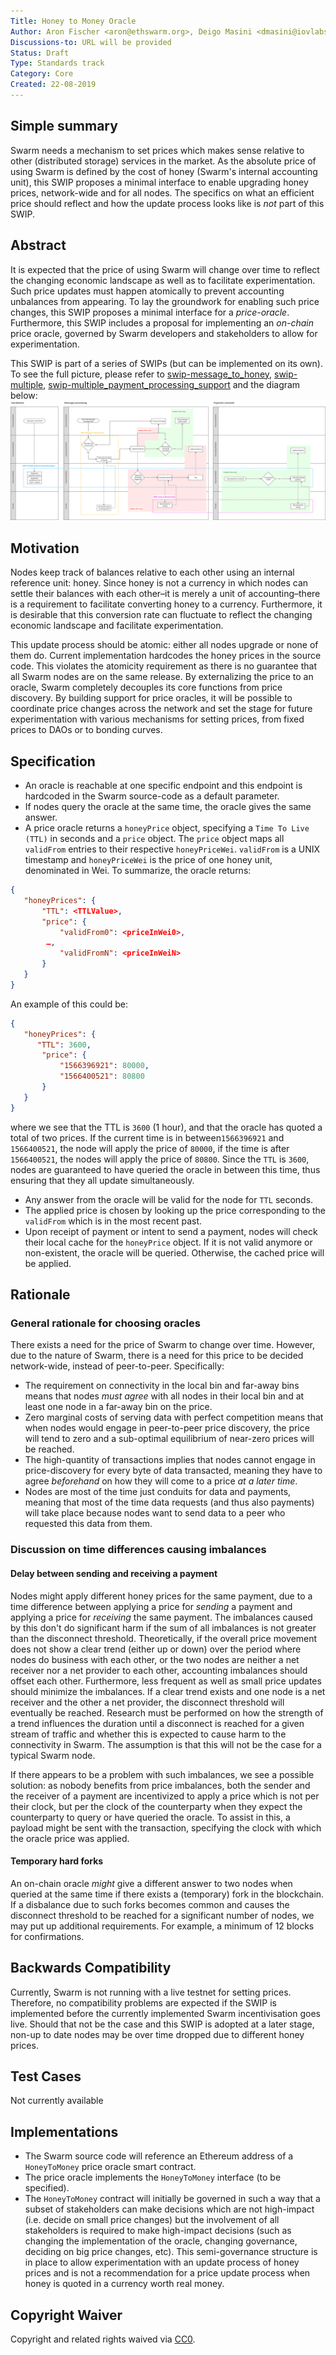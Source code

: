 ```yaml
---
Title: Honey to Money Oracle
Author: Aron Fischer <aron@ethswarm.org>, Deigo Masini <dmasini@iovlabs.org>, Fabio Barone <fabio@ethswarm.org>, Marcelo Ortelli <mortelli@infuy.com>, Rinke Hendriksen <rinke@ethswarm.org>, Vojtěch Šimetka <vojtech@iovlabs.org>
Discussions-to: URL will be provided
Status: Draft
Type: Standards track
Category: Core
Created: 22-08-2019
---
```

<!--You can leave these HTML comments in your merged SWIP and delete the visible duplicate text guides, they will not appear and may be helpful to refer to if you edit it again. This is the suggested template for new SWIPs. Note that a SWIP number will be assigned by an editor. When opening a pull request to submit your SWIP, please use an abbreviated title in the filename, `SWIP-draft_title_abbrev.md`. The title should be 44 characters or less.-->
 
## Simple summary
<!--"If you can't explain it simply, you don't understand it well enough." Provide a simplified and layman-accessible explanation of the SWIP.-->
Swarm needs a mechanism to set prices which makes sense relative to other (distributed storage) services in the market. As the absolute price of using Swarm is defined by the cost of honey (Swarm's internal accounting unit), this SWIP proposes a minimal interface to enable upgrading honey prices, network-wide and for all nodes. The specifics on what an efficient price should reflect and how the update process looks like is *not* part of this SWIP.

## Abstract
<!--A short (~200 word) description of the technical issue being addressed.-->
It is expected that the price of using Swarm will change over time to reflect the changing economic landscape as well as to facilitate experimentation. Such price updates must happen atomically to prevent accounting unbalances from appearing. To lay the groundwork for enabling such price changes, this SWIP proposes a minimal interface for a *price-oracle*. Furthermore, this SWIP includes a proposal for implementing an *on-chain* price oracle, governed by Swarm developers and stakeholders to allow for experimentation.
 
This SWIP is part of a series of SWIPs (but can be implemented on its own). To see the full picture, please refer to [swip-message_to_honey](./swip-message_to_honey.md), [swip-multiple](./swip-honey_to_money.md), [swip-multiple_payment_processing_support](./swip-multiple_payment_processing_support.md) and the diagram below:
![SWIP_Diagrams.svg](./../assets/swip-honey_to_money/SWIP_Diagrams.svg)
 
## Motivation
<!--The motivation is critical for SWIPs that want to change the Swarm protocol. It should clearly explain why the existing protocol specification is inadequate to address the problem that the SWIP solves. SWIP submissions without sufficient motivation may be rejected outright.-->
Nodes keep track of balances relative to each other using an internal reference unit: honey. Since honey is not a currency in which nodes can settle their balances with each other–it is merely a unit of accounting–there is a requirement to facilitate converting honey to a currency. Furthermore, it is desirable that this conversion rate can fluctuate to reflect the changing economic landscape and facilitate experimentation.

This update process should be atomic: either all nodes upgrade or none of them do. Current implementation hardcodes the honey prices in the source code. This violates the atomicity requirement as there is no guarantee that all Swarm nodes are on the same release. By externalizing the price to an oracle, Swarm completely decouples its core functions from price discovery. By building support for price oracles, it will be possible to coordinate price changes across the network and set the stage for future experimentation with various mechanisms for setting prices, from fixed prices to DAOs or to bonding curves.

## Specification
<!--The technical specification should describe the syntax and semantics of any new feature. The specification should be detailed enough to allow competing, interoperable implementations for the current Swarm platform and future client implementations.-->
* An oracle is reachable at one specific endpoint and this endpoint is hardcoded in the Swarm source-code as a default parameter.
* If nodes query the oracle at the same time, the oracle gives the same answer.
* A price oracle returns a `honeyPrice` object, specifying a `Time To Live (TTL)` in seconds and a `price` object. The `price` object maps all `validFrom` entries to their respective `honeyPriceWei`. `validFrom` is a UNIX timestamp and `honeyPriceWei` is the price of one honey unit, denominated in Wei. To summarize, the oracle returns:
```json
{
   "honeyPrices": {
       "TTL": <TTLValue>,
       "price": {
           "validFrom0": <priceInWei0>,
		…,
           "validFromN": <priceInWeiN>
       }
   }
}
```
An example of this could be:
```json
{
   "honeyPrices": {
      "TTL": 3600,
       "price": {
           "1566396921": 80000,
           "1566400521": 80800
       }
   }
}
```
where we see that the TTL is `3600` (1 hour), and that the oracle has quoted a total of two prices. If the current time is in between`1566396921` and `1566400521`, the node will apply the price of `80000`, if the time is after `1566400521`, the nodes will apply the price of `80800`. Since the `TTL` is `3600`, nodes are guaranteed to have queried the oracle in between this time, thus ensuring that they all update simultaneously.
* Any answer from the oracle will be valid for the node for `TTL` seconds.
* The applied price is chosen by looking up the price corresponding to the `validFrom` which is in the most recent past.
* Upon receipt of payment or intent to send a payment, nodes will check their local cache for the `honeyPrice` object. If it is not valid anymore or non-existent, the oracle will be queried. Otherwise, the cached price will be applied.

## Rationale
<!--The rationale fleshes out the specification by describing what motivated the design and why particular design decisions were made. It should describe alternate designs that were considered and related work, e.g. how the feature is supported in other languages. The rationale may also provide evidence of consensus within the community, and should discuss important objections or concerns raised during discussion.-->
### General rationale for choosing oracles
There exists a need for the price of Swarm to change over time. However, due to the nature of Swarm, there is a need for this price to be decided network-wide, instead of peer-to-peer. Specifically:
- The requirement on connectivity in the local bin and far-away bins means that nodes *must agree* with all nodes in their local bin and at least one node in a far-away bin on the price.
- Zero marginal costs of serving data with perfect competition means that when nodes would engage in peer-to-peer price discovery, the price will tend to zero and a sub-optimal equilibrium of near-zero prices will be reached.
- The high-quantity of transactions implies that nodes cannot engage in price-discovery for every byte of data transacted, meaning they have to agree *beforehand* on how they will come to a price *at a later time*.
- Nodes are most of the time just conduits for data and payments, meaning that most of the time data requests (and thus also payments) will take place because nodes want to send data to a peer who requested this data from them.

### Discussion on time differences causing imbalances
#### Delay between sending and receiving a payment
Nodes might apply different honey prices for the same payment, due to a time difference between applying a price for *sending* a payment and applying a price for *receiving* the same payment. The imbalances caused by this don't do significant harm if the sum of all imbalances is not greater than the disconnect threshold. Theoretically, if the overall price movement does not show a clear trend (either up or down) over the period where nodes do business with each other, or the two nodes are neither a net receiver nor a net provider to each other, accounting imbalances should offset each other. Furthermore, less frequent as well as small price updates should minimize the imbalances. If a clear trend exists and one node is a net receiver and the other a net provider, the disconnect threshold will eventually be reached. Research must be performed on how the strength of a trend influences the duration until a disconnect is reached for a given stream of traffic and whether this is expected to cause harm to the connectivity in Swarm. The assumption is that this will not be the case for a typical Swarm node. 

If there appears to be a problem with such imbalances, we see a possible solution: as nobody benefits from price imbalances, both the sender and the receiver of a payment are incentivized to apply a price which is not per their clock, but per the clock of the counterparty when they expect the counterparty to query or have queried the oracle. To assist in this, a payload might be sent with the transaction, specifying the clock with which the oracle price was applied.

#### Temporary hard forks
An on-chain oracle *might* give a different answer to two nodes when queried at the same time if there exists a (temporary) fork in the blockchain. If a disbalance due to such forks becomes common and causes the disconnect threshold to be reached for a significant number of nodes, we may put up additional requirements. For example, a minimum of 12 blocks for confirmations.

## Backwards Compatibility
<!--All SWIPs that introduce backwards incompatibilities must include a section describing these incompatibilities and their severity. The SWIP must explain how the author proposes to deal with these incompatibilities. SWIP submissions without a sufficient backwards compatibility treatise may be rejected outright.-->
Currently, Swarm is not running with a live testnet for setting prices. Therefore, no compatibility problems are expected if the SWIP is implemented before the currently implemented Swarm incentivisation goes live. Should that not be the case and this SWIP is adopted at a later stage, non-up to date nodes may be over time dropped due to different honey prices.

## Test Cases
<!--Test cases for an implementation are mandatory for SWIPs that are affecting changes to data and message formats. Other SWIPs can choose to include links to test cases if applicable.-->
Not currently available
 
## Implementations
<!--The implementations must be completed before any SWIP is given status "Final", but it need not be completed before the SWIP is accepted. While there is merit to the approach of reaching consensus on the specification and rationale before writing code, the principle of "rough consensus and running code" is still useful when it comes to resolving many discussions of API details.-->
* The Swarm source code will reference an Ethereum address of a `HoneyToMoney` price oracle smart contract.
* The price oracle implements the `HoneyToMoney` interface (to be specified). 
* The `HoneyToMoney` contract will initially be governed in such a way that a subset of stakeholders can make decisions which are not high-impact (i.e. decide on small price changes) but the involvement of all stakeholders is required to make high-impact decisions (such as changing the implementation of the oracle, changing governance, deciding on big price changes, etc). This semi-governance structure is in place to allow experimentation with an update process of honey prices and is not a recommendation for a price update process when honey is quoted in a currency worth real money.

## Copyright Waiver
Copyright and related rights waived via [CC0](https://creativecommons.org/publicdomain/zero/1.0/).
